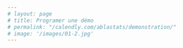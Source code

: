 ```yaml
---
# layout: page
# title: Programer une démo
# permalink: "/calendly.com/ablastats/demonstration/"
# image: '/images/01-2.jpg'
---
```

